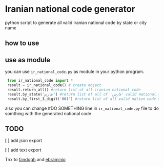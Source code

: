 # Iranian national code generator
python script to generate all valid iranian national code by state or city name
## how to use
> 


## use as module
you can use `ir_national_code.py` as module in your python program.

```python
 from ir_national_code import *
 result = ir_national_code() # create object
 result.return_all() #return list of all iranian national code
 result.by_state('فارس') #return list of all of 'فارس' valid national code
 result.by_first_3_digit('001') #return list of all valid nation code start with '001' (choose code from city_codes.json file)
```
also you can change #DO SOMETHING line in `ir_national_code.py` file to do somthing with the generated national code

## TODO
[  ] add json export

[  ] add text export



Tnx to [fandogh](https://github.com/fandogh/codemeli/docs) and [ebraminio](https://gist.github.com/ebraminio/5292017)